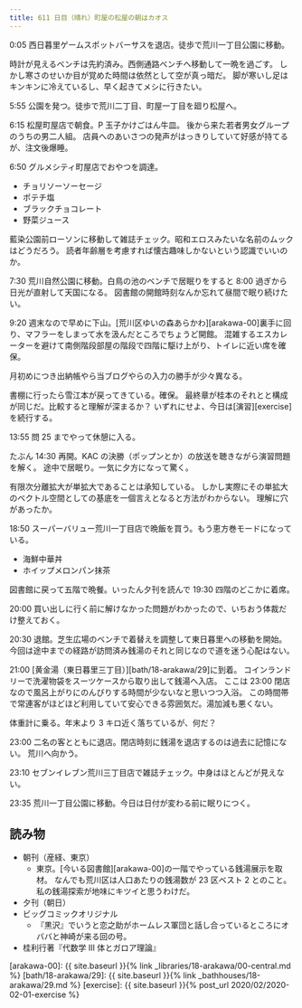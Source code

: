 ```yaml
---
title: 611 日目（晴れ）町屋の松屋の朝はカオス
---
```


0:05 西日暮里ゲームスポットバーサスを退店。徒歩で荒川一丁目公園に移動。

時計が見えるベンチは先約済み。西側通路ベンチへ移動して一晩を過ごす。
しかし寒さのせいか目が覚めた時間は依然として空が真っ暗だ。
脚が寒いし足はキンキンに冷えているし、早く起きてメシに行きたい。

5:55 公園を発つ。徒歩で荒川二丁目、町屋一丁目を廻り松屋へ。

6:15 松屋町屋店で朝食。P 玉子かけごはん牛皿。
後から来た若者男女グループのうちの男二人組。
店員へのあいさつの発声がはっきりしていて好感が持てるが、注文後爆睡。

6:50 グルメシティ町屋店でおやつを調達。

* チョリソーソーセージ
* ポテチ塩
* ブラックチョコレート
* 野菜ジュース

藍染公園前ローソンに移動して雑誌チェック。昭和エロスみたいな名前のムックはどうだろう。
読者年齢層を考慮すれば懐古趣味しかないという認識でいいのか。

7:30 荒川自然公園に移動。白鳥の池のベンチで居眠りをすると 8:00 過ぎから日光が直射して天国になる。
図書館の開館時刻なんか忘れて昼間で眠り続けたい。

9:20 週末なので早めに下山。[荒川区ゆいの森あらかわ][arakawa-00]裏手に回り、マフラーをしまって水を汲んだところでちょうど開館。
混雑するエスカレーターを避けて南側階段部屋の階段で四階に駆け上がり、トイレに近い席を確保。

月初めにつき出納帳やら当ブログやらの入力の勝手が少々異なる。

書棚に行ったら雪江本が戻ってきている。確保。
最終章が桂本のそれとと構成が同じだ。比較すると理解が深まるか？
いずれにせよ、今日は[演習][exercise]を続行する。

13:55 問 25 までやって休憩に入る。

たぶん 14:30 再開。KAC の決勝（ポップンとか）の放送を聴きながら演習問題を解く。
途中で居眠り。一気に夕方になって驚く。

有限次分離拡大が単拡大であることは承知している。
しかし実際にその単拡大のベクトル空間としての基底を一個言えとなると方法がわからない。
理解に穴があったか。

18:50 スーパーバリュー荒川一丁目店で晩飯を買う。もう恵方巻モードになっている。

* 海鮮中華丼
* ホイップメロンパン抹茶

図書館に戻って五階で晩餐。いったん夕刊を読んで 19:30 四階のどこかに着席。

20:00 買い出しに行く前に解けなかった問題がわかったので、いちおう体裁だけ整えておく。

20:30 退館。芝生広場のベンチで着替えを調整して東日暮里への移動を開始。
今回は途中までの経路が訪問済み銭湯のそれと同じなので道を迷う心配はない。

21:00 [黄金湯（東日暮里三丁目）][bath/18-arakawa/29]に到着。
コインランドリーで洗濯物袋をスーツケースから取り出して銭湯へ入店。
ここは 23:00 閉店なので風呂上がりにのんびりする時間が少ないなと思いつつ入浴。
この時間帯で常連客がほどほど利用していて安心できる雰囲気だ。湯加減も悪くない。

体重計に乗る。年末より 3 キロ近く落ちているが、何だ？

23:00 二名の客とともに退店。閉店時刻に銭湯を退店するのは過去に記憶にない。
荒川へ向かう。

23:10 セブンイレブン荒川三丁目店で雑誌チェック。中身はほとんどが見えない。

23:35 荒川一丁目公園に移動。今日は日付が変わる前に眠りにつく。

## 読み物

* 朝刊（産経、東京）
  * 東京。[今いる図書館][arakawa-00]の一階でやっている銭湯展示を取材。
    なんでも荒川区は人口あたりの銭湯数が 23 区ベスト 2 とのこと。
    私の銭湯探索が地味にキツイと思うわけだ。
* 夕刊（朝日）
* ビッグコミックオリジナル
  * 『黒沢』でいうと恋之助がホームレス軍団と話し合っているところにオババと神崎が来る回の号。
* 桂利行著『代数学 III 体とガロア理論』

[arakawa-00]: {{ site.baseurl }}{% link _libraries/18-arakawa/00-central.md %}
[bath/18-arakawa/29]: {{ site.baseurl }}{% link _bathhouses/18-arakawa/29.md %}
[exercise]: {{ site.baseurl }}{% post_url 2020/02/2020-02-01-exercise %}
